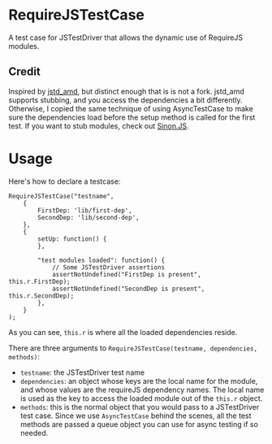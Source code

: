 # RequireJSTestCase

A test case for JSTestDriver that allows the dynamic use of RequireJS modules.

## Credit
Inspired by [jstd_amd](https://github.com/mbreeze/jstd_amd), but distinct
enough that is is not a fork.  jstd_amd supports stubbing, and you access the
dependencies a bit differently.  Otherwise, I copied the same technique of
using AsyncTestCase to make sure the dependencies load before the setup method
is called for the first test.  If you want to stub modules, check out
[Sinon.JS](http://sinonjs.org).

# Usage

Here's how to declare a testcase:

    RequireJSTestCase("testname",
        {
            FirstDep: 'lib/first-dep',
            SecondDep: 'lib/second-dep',
        },
        {
            setUp: function() {
            },
            
            "test modules loaded": function() {
                // Some JSTestDriver assertions
                assertNotUndefined("FirstDep is present", this.r.FirstDep);
                assertNotUndefined("SecondDep is present", this.r.SecondDep);
            },
        }
    );

As you can see, `this.r` is where all the loaded dependencies reside.

There are three arguments to `RequireJSTestCase(testname, dependencies, methods)`:

- `testname`: the JSTestDriver test name
- `dependencies`: an object whose keys are the local name for the module, and
whose values are the requireJS dependency names.  The local name is used as the
key to access the loaded module out of the `this.r` object.
- `methods`: this is the normal object that you would pass to a JSTestDriver test
case.  Since we use `AsyncTestCase` behind the scenes, all the test methods are
passed a queue object you can use for async testing if so needed.
